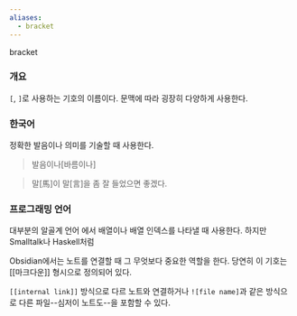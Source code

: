 ```yaml
---
aliases:
  - bracket
---
```


bracket

### 개요
`[`, `]`로 사용하는 기호의 이름이다.  문맥에 따라 굉장히 다양하게 사용한다.

### 한국어
정확한 발음이나 의미를 기술할 때 사용한다.

> 발음이나\[바름이나\]

> 말\[馬\]이 말\[言\]을 좀 잘 들었으면 좋겠다.


### 프로그래밍 언어
대부분의 알골계 언어 에서 배열이나 배열 인덱스를  나타낼 때 사용한다. 하지만 Smalltalk나 Haskell처럼 

Obsidian에서는 노트를 연결할 때 그 무엇보다 중요한 역할을 한다. 당연히 이 기호는 [[마크다운]] 형시으로 정의되어 있다.

`[[internal link]]` 방식으로 다르 노트와 연결하거나 `![file name]`과 같은 방식으로 다른 파일--심저이 노트도--을 포함할 수 있다.

